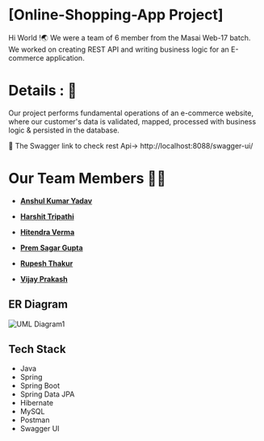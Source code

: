 
# [Online-Shopping-App Project]

Hi World !🌏
We were a team of 6 member from the Masai Web-17 batch. We worked on creating REST API and writing business logic for an E-commerce application.


# Details : 🔭
Our project performs fundamental operations of an e-commerce website, where our customer's data is validated, mapped, processed with business logic & persisted in the database.

 🚀 The Swagger link to check rest Api-> http://localhost:8088/swagger-ui/
 

# Our Team Members 👨‍💻
  - **[Anshul Kumar Yadav ](https://github.com/AnshulKumarYadav)**
  
  - **[Harshit Tripathi](https://github.com/Harshitmax2022)**
  
  - **[Hitendra Verma](https://github.com/HITTPATEL)**
  
  - **[Prem Sagar Gupta](https://github.com/premsg1610)**
  
  - **[Rupesh Thakur](https://github.com/Rupesh8844)**
   
  - **[Vijay Prakash](https://github.com/Vijay_Prakash146246)**

  
 
   



## ER Diagram
![UML Diagram1](https://user-images.githubusercontent.com/101566228/184973861-3a0d1ef2-f9b6-44fd-9ddc-978127509434.jpg)


## Tech Stack
- Java
- Spring
- Spring Boot
- Spring Data JPA
- Hibernate
- MySQL
- Postman
- Swagger UI


